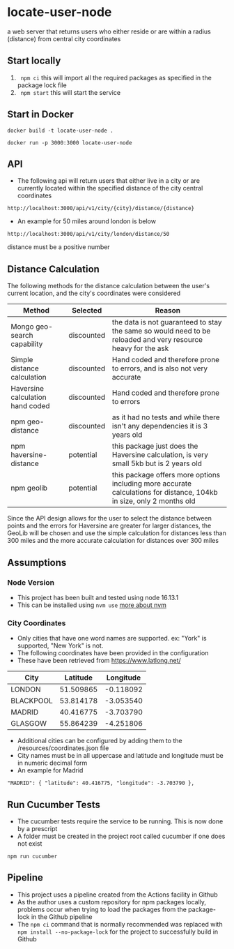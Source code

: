 # locate-user-node
a web server that returns users who either reside or are within a radius (distance) from central city coordinates

## Start locally
1. ``` npm ci``` this will import all the required packages as specified in the package lock file
2. ``` npm start``` this will start the service

## Start in Docker
```
docker build -t locate-user-node .
```
```
docker run -p 3000:3000 locate-user-node
```

## API
 - The following api will return users that either live in a city or are currently located within the specified distance of the city central coordinates
 
```http://localhost:3000/api/v1/city/{city}/distance/{distance}```

- An example for 50 miles around london is below

```http://localhost:3000/api/v1/city/london/distance/50```

distance must be a positive number

## Distance Calculation
 The following methods for the distance calculation between the user's current location, and the city's coordinates were considered
 
 | Method | Selected| Reason |
 | ------ | ------ | ------ |
 | Mongo geo-search capability | discounted | the data is not guaranteed to stay the same so would need to be reloaded and very resource heavy for the ask |
 | Simple distance calculation | discounted | Hand coded and therefore prone to errors, and is also not very accurate |
 | Haversine calculation hand coded | discounted|Hand coded and therefore prone to errors |
 | npm geo-distance | discounted | as it had no tests and while there isn't any dependencies it is 3 years old|
 | npm haversine-distance | potential | this package just does the Haversine calculation, is very small 5kb but is 2 years old |
 | npm geolib | potential | this package offers more options including more accurate calculations for distance, 104kb in size, only 2 months old |
  
 Since the API design allows for the user to select the distance between points and the errors for Haversine are greater for larger distances,  the GeoLib will be chosen and use the simple calculation for distances less than 300 miles and the more accurate calculation for distances over 300 miles

## Assumptions
### Node Version
- This project has been built and tested using node 16.13.1
- This can be installed using `nvm use` [more about nvm](https://github.com/nvm-sh/nvm)
### City Coordinates
- Only cities that have one word names are supported.  ex: "York" is supported, "New York" is not.
- The following coordinates have been provided in the configuration
- These have been retrieved from https://www.latlong.net/

 | City | Latitude | Longitude |
 | ---- | ------ | ------ |
 | LONDON | 51.509865 | -0.118092 |
 |BLACKPOOL|53.814178|-3.053540|
 |MADRID|40.416775|-3.703790|
 |GLASGOW|55.864239|-4.251806|
 
- Additional cities can be configured by adding them to the /resources/coordinates.json file
- City names must be in all uppercase and latitude and longitude must be in numeric decimal form
- An example for Madrid
```
"MADRID": { "latitude": 40.416775, "longitude": -3.703790 },
```
 
## Run Cucumber Tests
- The cucumber tests require the service to be running.  This is now done by a prescript
- A folder must be created in the project root called cucumber if one does not exist
 ```
npm run cucumber
```

## Pipeline
 - This project uses a pipeline created from the Actions facility in Github
 - As the author uses a custom repository for npm packages locally, problems occur when trying to load the packages from the package-lock in the Github pipeline
 - The ```npm ci``` command that is normally recommended was replaced with ```npm install --no-package-lock``` for the project to successfully build in Github
